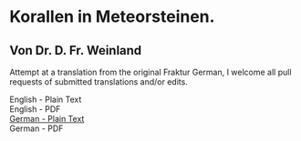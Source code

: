 # Korallen in Meteorsteinen.

## Von Dr. D. Fr. Weinland

Attempt at a translation from the original Fraktur German, I welcome all pull requests of submitted translations and/or edits.

English - Plain Text  
English - PDF  
[German - Plain Text](full-text-german.md)  
German - PDF  
